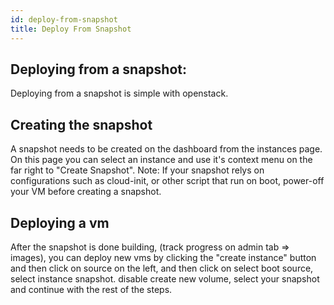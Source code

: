 ```yaml
---
id: deploy-from-snapshot
title: Deploy From Snapshot
---
```


## Deploying from a snapshot:
Deploying from a snapshot is simple with openstack.
## Creating the snapshot
A snapshot needs to be created on the dashboard from the instances page. On this page you can select an instance and use it's context menu on the far right to "Create Snapshot".
Note: If your snapshot relys on configurations such as cloud-init, or other script that run on boot, power-off your VM before creating a snapshot.

## Deploying a vm
After the snapshot is done building, (track progress on admin tab => images), you can deploy new vms by clicking the "create instance" button and then click on source on the left, and then click on select boot source, select instance snapshot. disable create new volume, select your snapshot and continue with the rest of the steps.